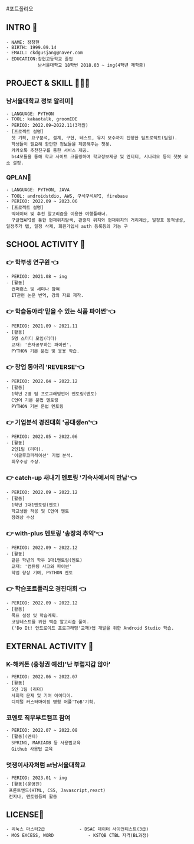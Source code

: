 #포트폴리오

## INTRO 👋

    - NAME: 장창현
    - BIRTH: 1999.09.14
    - EMAIL: ckdgusjang@naver.com
    - EDUCATION:창현고등학교 졸업 
                남서울대학교 18학번 2018.03 ~ ing(4학년 재학중)

## PROJECT & SKILL 🧑🏻‍💻

### 남서울대학교 정보 알리미📲
    - LANGUAGE: PYTHON
    - TOOL: kakaotalk, groomIDE
    - PERIOD: 2022.09~2022.11(3개월)
    - [프로젝트 설명]
      첫 기획, 요구분석, 설계, 구현, 테스트, 유지 보수까지 진행한 팀프로젝트(팀원).
      학생들이 필요해 할만한 정보들을 제공해주는 챗봇.
      카카오톡 추천친구를 통한 서비스 제공.
      bs4모듈을 통해 학교 사이트 크롤링하여 학교정보제공 및 엔티티, 시나리오 등의 챗봇 요소 설정.
      
### QPLAN🏢
    - LANGUAGE: PYTHON, JAVA
    - TOOL: androidstdio, AWS, 구석구석API, firebase
    - PERIOD: 2022.09 ~ 2023.06
    - [프로젝트 설명]
      빅데이터 및 추천 알고리즘을 이용한 여행플래너.
      구글맵API를 통한 현재위치탐색, 관광지 위치와 현재위치의 거리계산, 일정표 동적생성, 일정추가 탭, 일정 삭제, 회원가입시 auth 등록등의 기능 구
      
## SCHOOL ACTIVITY 👯

### 👉 학부생 연구원 👈
    - PERIOD: 2021.08 ~ ing
    - [활동]
      컨퍼런스 및 세미나 참여 
      IT관련 논문 번역, 강의 자료 제작.
      
### 👉 학습동아리'믿을 수 있는 식품 파이썬'👈
    - PERIOD: 2021.09 ~ 2021.11
    - [활동]
      5명 스터디 모임(리더)
      교재: '혼자공부하는 파이썬'.
      PYTHON 기본 문법 및 응용 학습.

### 👉 창업 동아리 'REVERSE'👈
    - PERIOD: 2022.04 ~ 2022.12
    - [활동]
      1학년 2명 팀 프로그래밍언어 멘토링(멘토)
      C언어 기본 문법 멘토링
      PYTHON 기본 문법 멘토링

### 👉 기업분석 경진대회 '공대생en'👈
    - PERIOD: 2022.05 ~ 2022.06
    - [활동]
      2인1팀 (리더).
      '이글루코퍼레이션' 기업 분석.
      최우수상 수상.

### 👉 catch-up 새내기 멘토링 '기숙사에서의 만남'👈
    - PERIOD: 2022.09 ~ 2022.12
    - [활동]
      1학년 1대1멘토링(멘토)
      학교생활 적응 및 C언어 멘토
      장려상 수상

### 👉 with-plus 멘토링 '송장의 추억'👈
    - PERIOD: 2022.09 ~ 2022.12
    - [활동]
      같은 학년의 학우 1대1멘토링(멘토)
      교재: '컴퓨팅 사고와 파이썬'
      학업 향상 기여, PYTHON 멘토

### 👉 학습포트폴리오 경진대회 👈
    - PERIOD: 2022.09 ~ 2022.12
    - [활동]
      목표 설정 및 학습계획.
      코딩테스트를 위한 백준 알고리즘 풀이.
      ('Do It! 안드로이드 프로그래밍'교재)앱 개발을 위한 Android Studio 학습.
      

## EXTERNAL ACTIVITY 👯

### K-해커톤 (충청권 예선)'난 부럽지갑 않아'
    - PERIOD: 2022.06 ~ 2022.07
    - [활동]
      5인 1팀 (리더)
      사회적 문제 및 기여 아이디어.
      디지털 커스터마이징 명함 어플'ToB'기획.
      
### 코멘토 직무부트캠프 참여
    - PERIOD: 2022.07 ~ 2022.08
    - [활동](멘티)
      SPRING, MARIADB 등 사용법교육
      Github 사용법 교육
      
 ### 멋쟁이사자처럼 at남서울대학교
    - PERIOD: 2023.01 ~ ing
    - [활동](운영진)
     프론트엔드(HTML, CSS, Javascript,react)
     전지나, 멘토링등의 활동
     
 

## LICENSE💬

    - 리눅스 마스터2급             - DSAC 데이터 사이언티스트(3급)
    - MOS EXCESS, WORD             - KSTQB CTBL 자격(BL과정)
    
    
<!--
**changhyun-jang/changhyun-jang** is a ✨ _special_ ✨ repository because its `README.md` (this file) appears on your GitHub profile.

Here are some ideas to get you started:

- 🔭 I’m currently working on ...
- 🌱 I’m currently learning ...
- 👯 I’m looking to collaborate on ...
- 🤔 I’m looking for help with ...
- 💬 Ask me about ...
- 📫 How to reach me: ...
- 😄 Pronouns: ...
- ⚡ Fun fact: ...
-->

